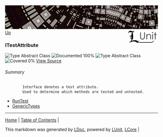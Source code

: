 ![](../Content/LUnit-banner-small.png "")
[<img align="right" src="../Content/LUnit-logo-small.png">](../../README.md)
[Up](../LUnit.md)
### ITestAttribute
![Type Abstract Class](http://b.repl.ca/v1/Type-Abstract%20Class-lightgrey.png "") ![Documented 100%](http://b.repl.ca/v1/Documented-100%25-brightgreen.png "")
![Type Abstract Class](http://b.repl.ca/v1/Type-Abstract%20Class-lightgrey.png "") ![Covered 0%](http://b.repl.ca/v1/Covered-0%25-red.png "")
[View Source](../Attributes/ITestAttribute.cs)
###### Summary

            Interface denotes a test attribute. 
            Used to determine which methods are tested and untested.
            
 - [RunTest](ITestAttribute_RunTest.md)
 - [GenericTypes](ITestAttribute_GenericTypes.md)
---

[Home](../../README.md) | [Table of Contents](../../TableOfContents.md) | 


This markdown was generated by [LDoc](https://github.com/CodeSingularity/LDoc), powered by [LUnit](https://github.com/CodeSingularity/LUnit), [LCore](https://github.com/CodeSingularity/LCore) | 

